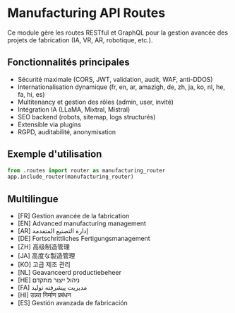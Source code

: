 # Manufacturing API Routes

Ce module gère les routes RESTful et GraphQL pour la gestion avancée des projets de fabrication (IA, VR, AR, robotique, etc.).

## Fonctionnalités principales
- Sécurité maximale (CORS, JWT, validation, audit, WAF, anti-DDOS)
- Internationalisation dynamique (fr, en, ar, amazigh, de, zh, ja, ko, nl, he, fa, hi, es)
- Multitenancy et gestion des rôles (admin, user, invité)
- Intégration IA (LLaMA, Mixtral, Mistral)
- SEO backend (robots, sitemap, logs structurés)
- Extensible via plugins
- RGPD, auditabilité, anonymisation

## Exemple d'utilisation

```python
from .routes import router as manufacturing_router
app.include_router(manufacturing_router)
```

## Multilingue
- [FR] Gestion avancée de la fabrication
- [EN] Advanced manufacturing management
- [AR] إدارة التصنيع المتقدمة
- [DE] Fortschrittliches Fertigungsmanagement
- [ZH] 高级制造管理
- [JA] 高度な製造管理
- [KO] 고급 제조 관리
- [NL] Geavanceerd productiebeheer
- [HE] ניהול ייצור מתקדם
- [FA] مدیریت پیشرفته تولید
- [HI] उन्नत निर्माण प्रबंधन
- [ES] Gestión avanzada de fabricación
